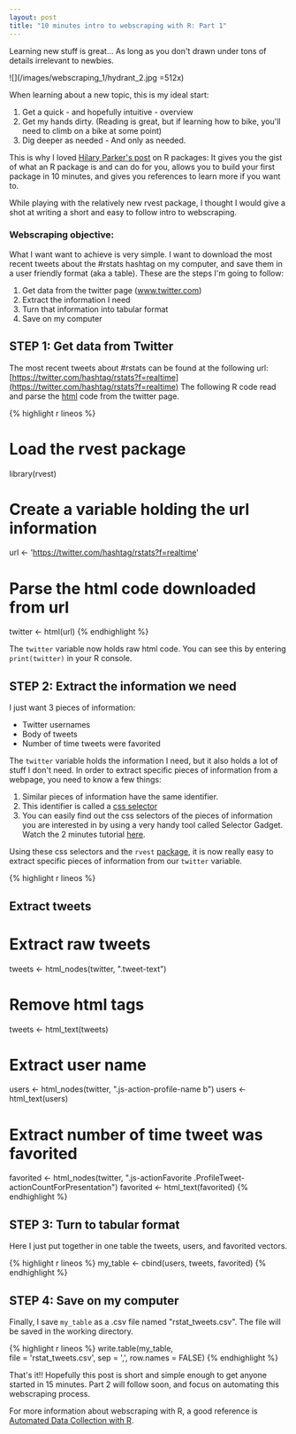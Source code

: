 ```yaml
---
layout: post
title: "10 minutes intro to webscraping with R: Part 1"
---
```


Learning new stuff is great... As long as you don't drawn under tons of details irrelevant to newbies.

![](/images/webscraping_1/hydrant_2.jpg =512x)

When learning about a new topic, this is my ideal start:

1. Get a quick - and hopefully intuitive - overview
2. Get my hands dirty. (Reading is great, but if learning how to bike, you'll need to climb on a bike at some point)
3. Dig deeper as needed - And only as needed.

This is why I loved [Hilary Parker's post](http://hilaryparker.com/2014/04/29/writing-an-r-package-from-scratch/) on R packages: It gives you the gist of what an R package is and can do for you, allows you to build your first package in 10 minutes, and gives you references to learn more if you want to.

While playing with the relatively new rvest package, I thought I would give a shot at writing a short and easy to follow intro to webscraping.

### Webscraping objective:
What I want want to achieve is very simple. I want to download the most recent tweets about the #rstats hashtag on my computer, and save them in a user friendly format (aka a table). These are the steps I'm going to follow:

1. Get data from the twitter page (www.twitter.com)
2. Extract the information I need
3. Turn that information into tabular format
4. Save on my computer

## STEP 1: Get data from Twitter
The most recent tweets about #rstats can be found at the following url: [https://twitter.com/hashtag/rstats?f=realtime](https://twitter.com/hashtag/rstats?f=realtime)
The following R code read and parse the [html](https://www.khanacademy.org/computing/computer-programming/html-css/intro-to-html/v/making-webpages-intro) code from the twitter page.


{% highlight r lineos %}
# Load the rvest package
library(rvest) 
# Create a variable holding the url information
url <- 'https://twitter.com/hashtag/rstats?f=realtime' 
# Parse the html code downloaded from url
twitter <- html(url) 
{% endhighlight %}

The `twitter` variable now holds raw html code. You can see this by entering `print(twitter)` in your R console.

## STEP 2: Extract the information we need
I just want 3 pieces of information:

* Twitter usernames
* Body of tweets
* Number of time tweets were favorited

The `twitter` variable holds the information I need, but it also holds a lot of stuff I don't need. In order to extract specific pieces of information from a webpage, you need to know a few things:
1. Similar pieces of information have the same identifier.
2. This identifier is called a [css selector](http://flukeout.github.io/)
3. You can easily find out the css selectors of the pieces of information you are interested in by using a very handy tool called Selector Gadget. Watch the 2 minutes tutorial [here](http://selectorgadget.com/).

Using these css selectors and the `rvest` [package](http://blog.rstudio.org/2014/11/24/rvest-easy-web-scraping-with-r/), it is now really easy to extract specific pieces of information from our `twitter` variable.



{% highlight r lineos %}
## Extract tweets
# Extract raw tweets
tweets <- html_nodes(twitter, ".tweet-text")
# Remove html tags
tweets <- html_text(tweets) 
# Extract user name
users <-  html_nodes(twitter, ".js-action-profile-name b")
users <- html_text(users)
# Extract number of time tweet was favorited
favorited <- html_nodes(twitter, ".js-actionFavorite .ProfileTweet-actionCountForPresentation")
favorited <- html_text(favorited)
{% endhighlight %}

## STEP 3: Turn to tabular format
Here I just put together in one table the tweets, users, and favorited vectors.


{% highlight r lineos %}
my_table <- cbind(users, tweets, favorited)
{% endhighlight %}

## STEP 4: Save on my computer
Finally, I save `my_table` as a .csv file named "rstat_tweets.csv". The file will be saved in the working directory.

{% highlight r lineos %}
write.table(my_table,  
            file = 'rstat_tweets.csv', 
            sep = ',', 
            row.names = FALSE)
{% endhighlight %}

That's it!! Hopefully this post is short and simple enough to get anyone started in 15 minutes. Part 2 will follow soon, and focus on automating this webscraping process.

For more information about webscraping with R, a good reference is [Automated Data Collection with R](http://www.amazon.com/Automated-Data-Collection-Practical-Scraping/dp/111883481X).

